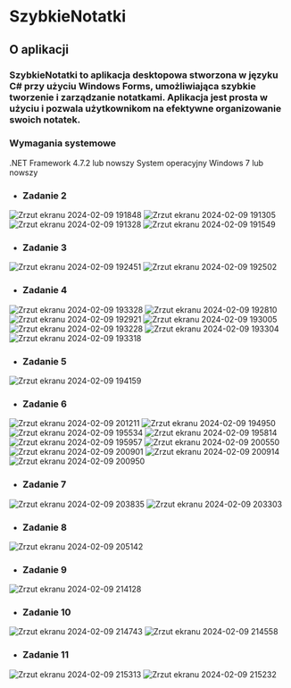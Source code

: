 # SzybkieNotatki

## O aplikacji
### SzybkieNotatki to aplikacja desktopowa stworzona w języku C# przy użyciu Windows Forms, umożliwiająca szybkie tworzenie i zarządzanie notatkami. Aplikacja jest prosta w użyciu i pozwala użytkownikom na efektywne organizowanie swoich notatek.

### Wymagania systemowe
.NET Framework 4.7.2 lub nowszy
System operacyjny Windows 7 lub nowszy
* ### Zadanie 2
![Zrzut ekranu 2024-02-09 191848](https://github.com/Razil94/repo-1/assets/148622160/97c10cb8-69bc-4ccc-8f82-e4c659f2ca12)
![Zrzut ekranu 2024-02-09 191305](https://github.com/Razil94/repo-1/assets/148622160/51df53a2-9cfe-48d8-bd2d-06bc1ff51134)
![Zrzut ekranu 2024-02-09 191328](https://github.com/Razil94/repo-1/assets/148622160/06441588-256f-4ee7-a32a-34091f281081)
![Zrzut ekranu 2024-02-09 191549](https://github.com/Razil94/repo-1/assets/148622160/4ecb6294-d071-408e-b7dd-a61c33466ad7)

* ### Zadanie 3
![Zrzut ekranu 2024-02-09 192451](https://github.com/Razil94/repo-1/assets/148622160/9f59b07d-3e25-4a7a-a81e-a13cb2535a15)
![Zrzut ekranu 2024-02-09 192502](https://github.com/Razil94/repo-1/assets/148622160/626ebb63-1b93-4b94-ac7c-9c525bcd2b54)

* ### Zadanie 4
![Zrzut ekranu 2024-02-09 193328](https://github.com/Razil94/repo-1/assets/148622160/6338ca7b-348a-47ab-8750-bf6d7d6061f2)
![Zrzut ekranu 2024-02-09 192810](https://github.com/Razil94/repo-1/assets/148622160/38913fb7-d028-481e-b049-e02288ddb5a6)
![Zrzut ekranu 2024-02-09 192921](https://github.com/Razil94/repo-1/assets/148622160/788d9b9e-ef1a-4e8a-be74-a279f64a689e)
![Zrzut ekranu 2024-02-09 193005](https://github.com/Razil94/repo-1/assets/148622160/ac5ef712-8bdd-4c94-b8aa-a99b8ef00bad)
![Zrzut ekranu 2024-02-09 193228](https://github.com/Razil94/repo-1/assets/148622160/528fdb8f-dd5e-45db-a5ac-fb0c495fb06c)
![Zrzut ekranu 2024-02-09 193304](https://github.com/Razil94/repo-1/assets/148622160/45c59aec-a7ac-4fe8-9060-e4e002b4976b)
![Zrzut ekranu 2024-02-09 193318](https://github.com/Razil94/repo-1/assets/148622160/a91b57bf-c84f-487c-a31f-045dc5295e0a)

* ### Zadanie 5
![Zrzut ekranu 2024-02-09 194159](https://github.com/Razil94/repo-1/assets/148622160/a4cd0f77-1419-4732-bb5f-913485322c62)

* ### Zadanie 6
![Zrzut ekranu 2024-02-09 201211](https://github.com/Razil94/repo-1/assets/148622160/8e7c04bf-9c4c-477e-9a9a-e228cf5c8f56)
![Zrzut ekranu 2024-02-09 194950](https://github.com/Razil94/repo-1/assets/148622160/7d1c9f48-57d5-4b2c-8ac4-9b6af2b35e10)
![Zrzut ekranu 2024-02-09 195534](https://github.com/Razil94/repo-1/assets/148622160/f883b311-de05-43e6-b71d-49d84f1aa738)
![Zrzut ekranu 2024-02-09 195814](https://github.com/Razil94/repo-1/assets/148622160/ce425ac2-6ebc-4ca3-9a15-c11b9164fc4c)
![Zrzut ekranu 2024-02-09 195957](https://github.com/Razil94/repo-1/assets/148622160/2e0b4180-d336-4d1c-9004-723c47c66067)
![Zrzut ekranu 2024-02-09 200550](https://github.com/Razil94/repo-1/assets/148622160/3049d7d0-e6e0-4f98-af05-a77a4532aac5)
![Zrzut ekranu 2024-02-09 200901](https://github.com/Razil94/repo-1/assets/148622160/f4ea4623-9345-44cc-8128-f8e13cc6ca58)
![Zrzut ekranu 2024-02-09 200914](https://github.com/Razil94/repo-1/assets/148622160/de8d199a-7a81-4598-bdcd-4b1d8eae3ac2)
![Zrzut ekranu 2024-02-09 200950](https://github.com/Razil94/repo-1/assets/148622160/567c54bc-3702-4d05-84ed-539e78bb47ec)

* ### Zadanie 7
![Zrzut ekranu 2024-02-09 203835](https://github.com/Razil94/repo-1/assets/148622160/e9ed1a95-c8d1-490d-a677-328f3e3e8a5f)
![Zrzut ekranu 2024-02-09 203303](https://github.com/Razil94/repo-1/assets/148622160/fe901b92-365c-408d-ac43-c61813380102)

* ### Zadanie 8
![Zrzut ekranu 2024-02-09 205142](https://github.com/Razil94/repo-1/assets/148622160/85418726-73b2-4ff5-ab50-625d9c0c829c)

* ### Zadanie 9
![Zrzut ekranu 2024-02-09 214128](https://github.com/Razil94/repo-1/assets/148622160/924df91c-4cbe-4090-b3be-28b3b97b0f72)

* ### Zadanie 10
![Zrzut ekranu 2024-02-09 214743](https://github.com/Razil94/repo-1/assets/148622160/2533ca05-bd03-494d-a55d-76800e824724)
![Zrzut ekranu 2024-02-09 214558](https://github.com/Razil94/repo-1/assets/148622160/99ee4686-9cfa-430d-80fa-83058aa47192)

* ### Zadanie 11
![Zrzut ekranu 2024-02-09 215313](https://github.com/Razil94/repo-1/assets/148622160/13bc5ae0-33fe-444d-9105-d6aa1eeabb8b)
![Zrzut ekranu 2024-02-09 215232](https://github.com/Razil94/repo-1/assets/148622160/6030a42d-267e-4f00-bda6-686de213614a)

